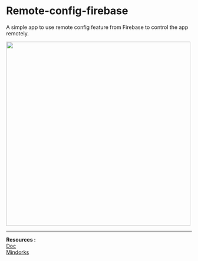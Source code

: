 # Remote-config-firebase
A simple app to use remote config feature from Firebase to control the app remotely.

<p float="left">
	<img src="https://www.9spl.com/blog/wp-content/uploads/2017/03/Remote-Config-with-Firebase.gif"  width="500"  />
</p>

---
**Resources :**  
[Doc](https://firebase.google.com/docs/remote-config/use-config-android?hl=en#kotlin+ktx_1)  
[Mindorks](https://blog.mindorks.com/getting-started-with-firebase-remote-config-in-android)
